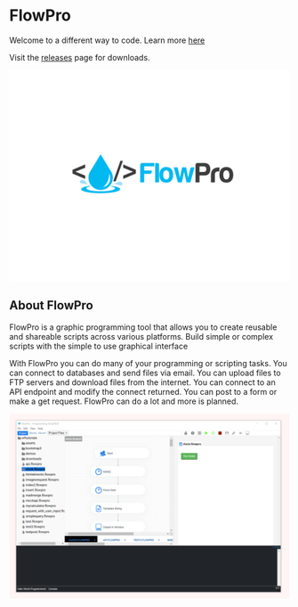 # FlowPro
Welcome to a different way to code. Learn more [here](https://wynton-franklin.gitbook.io/flowpro-docs/)

Visit the [releases](https://github.com/wyntonfranklin/flowpro/releases) page for downloads.

![screenshot](./header.png)


## About FlowPro
FlowPro is a graphic programming tool that allows you to create reusable and shareable scripts across various platforms. Build simple or complex scripts with the simple to use graphical interface

With FlowPro you can do many of your programming or scripting tasks. 
You can connect to databases and send files via email. You can upload files to FTP servers and download files from the internet. You can connect to an API endpoint and modify the connect returned. You can post to a form or make a get request. FlowPro can do a lot and more is planned.

![screenshot2](./screenshot2.png)




